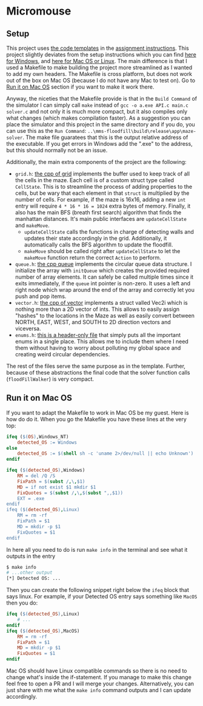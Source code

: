 # Micromouse
## Setup
This project uses [the code templates][CodeTmpl] in the [assignment instructions][Assign7]. This project slightly deviates from the setup instructions which you can find [here for Windows][WinInstall], and [here for Mac OS or Linux][NixInstall]. The main difference is that I used a Makefile to make building the project more streamlined as I wanted to add my own headers. The Makefile is cross platform, but does not work out of the box on Mac OS (because I do not have any Mac to test on). Go to [Run it on Mac OS](#run-it-on-mac-os) section if you want to make it work there.

Anyway, the niceties that the Makefile provide is that in the `Build Command` of the simulator I can simply call `make` instead of `gcc -o a.exe API.c main.c solver.c` and not only it is much more compact, but it also compiles only what changes (which makes compilation faster). As a suggestion you can place the simulator and this project in the same directory and if you do, you can use this as the `Run Command`: `..\mms-floodfill\build\release\app\maze-solver`. The make file guaratees that this is the output relative address of the executable. If you get errors in Windows add the ".exe" to the address, but this should normally not be an issue.

Additionally, the main extra components of the project are the following:

- `grid.h`: [the cpp of grid][grid-c] implements the buffer used to keep track of all the cells in the maze. Each cell is of a custom struct type called `CellState`. This is to streamline the process of adding properties to the cells, but be wary that each element in that `struct` is multiplied by the number of cells. For example, if the maze is 16x16, adding a new `int` entry will require `4 * 16 * 16 = 1024` extra bytes of memory. Finally, it also has the main BFS (breath first search) algorithm that finds the manhattan distances. It's main public interfaces are `updateCellState` and `makeMove`.
  - `updateCellState` calls the functions in charge of detecting walls and updates their state accordingly in the grid. Additionally, it automatically calls the BFS algorithm to update the floodfill.
  - `makeMove` should be called right after `updateCellState` to let the `makeMove` function return the correct `Action` to perform.
- `queue.h`: [the cpp queue][queue-c] implements the circular queue data structure. I initialize the array with `initQueue` which creates the provided required number of array elements. It can safely be called multiple times since it exits immediately, if the `queue` int pointer is non-zero. It uses a left and right node which wrap around the end of the array and correctly let you push and pop items.
- `vector.h`: [the cpp of vector][vector-c] implements a struct valled Vec2i which is nothing more than a 2D vector of ints. This allows to easily assign "hashes" to the locations in the Maze as well as easily convert between NORTH, EAST, WEST, and SOUTH to 2D direction vectors and viceversa.
- `enums.h`: [this is a header-only file][enums-h] that simply puts all the important enums in a single place. This allows me to include them where I need them without having to worry about polluting my global space and creating weird circular dependencies.

The rest of the files serve the same purpose as in the template. Further, because of these abstractions the final code that the solver function calls (`floodFillWalker`) is very compact.

## Run it on Mac OS

If you want to adapt the Makefile to work in Mac OS be my guest. Here is how do do it. When you go the Makefile you have these lines at the very top:

```Makefile
ifeq ($(OS),Windows_NT)
	detected_OS := Windows
else
	detected_OS := $(shell sh -c 'uname 2>/dev/null || echo Unknown')
endif

ifeq ($(detected_OS),Windows)
	RM = del /Q /S
	FixPath = $(subst /,\,$1)
	MD = if not exist $1 mkdir $1
	FixQuotes = $(subst /,\,$(subst ",,$1))
	EXT = .exe
endif
ifeq ($(detected_OS),Linux)
	RM = rm -rf
	FixPath = $1
	MD = mkdir -p $1
	FixQuotes = $1
endif
```
In here all you need to do is run `make info` in the terminal and see what it outputs in the entry
```sh
$ make info
# ...other output
[*] Detected OS: ...
```
Then you can create the following snippet right below the `ifeq` block that says linux. For example, if your Detected OS entry says something like `MacOS` then you do:

```Makefile
ifeq ($(detected_OS),Linux)
	# ...
endif
ifeq ($(detected_OS),MacOS)
	RM = rm -rf
	FixPath = $1
	MD = mkdir -p $1
	FixQuotes = $1
endif
```

Mac OS should have Linux compatible commands so there is no need to change what's inside the if-statement. If you manage to make this change feel free to open a PR and I will merge your changes. Alternatively, you can just share with me what the `make info` command outputs and I can update accordingly.

<!-- links -->
[Simulator]: https://github.com/mackorone/mms?tab=readme-ov-file#mms- "Micromouse simulator"
[Assign7]: https://docs.google.com/document/d/13vvfNG68HPjm_CHOhFpS4xBLJJHgJ9ge7JoztDkSK6A/edit "Assignment 7"
[WinInstall]: https://docs.google.com/presentation/d/1tr_2cUcouLl3fvlSyOth7XXo3jRbpBw1TfRX8yWRETY/edit?usp=sharing "Installation on Windows"
[NixInstall]: https://docs.google.com/presentation/d/18rHwcIJNPsIRkun7N9Wq5YYAiFSc-rkyNcAQBOEolg4/edit?usp=share_link "Installation on Mac OS / Linux"
[CodeTmpl]: https://drive.google.com/drive/folders/1VVWKLsxCGwiIFyi4MxaQTgTUnfjIyABy?usp=drive_link "Code templates"
[grid-c]: src/grid.c
[queue-c]: src/queue.c
[vector-c]: src/vector.c
[enums-h]: include/enums.h
